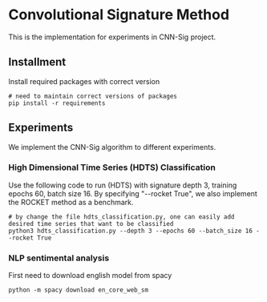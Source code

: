 # Convolutional Signature Method
This is the implementation for experiments in CNN-Sig project.
    
## Installment
Install required packages with correct version
    
```
# need to maintain correct versions of packages
pip install -r requirements
```

## Experiments
We implement the CNN-Sig algorithm to different experiments.

### High Dimensional Time Series (HDTS) Classification
Use the following code to run (HDTS) with signature depth 3, training epochs 60, batch size 16. By specifying "--rocket True", we also implement the ROCKET method as a benchmark.

```
# by change the file hdts_classification.py, one can easily add desired time series that want to be classified
python3 hdts_classification.py --depth 3 --epochs 60 --batch_size 16 --rocket True
``` 

### NLP sentimental analysis
First need to download english model from spacy
```
python -m spacy download en_core_web_sm
```
